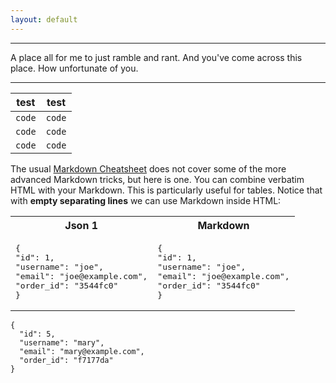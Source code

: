 ```yaml
---
layout: default
---
```


---

A place all for me to just ramble and rant. And you've come across this place. How unfortunate of you.

---

|   test   |     test     |
|:--------:|:------------:|
|  `code`  |  ```code```  |
|  `code`  |    `code`    |
|  `code`  |    `code`    |

The usual [Markdown Cheatsheet](https://github.com/adam-p/markdown-here/wiki/Markdown-Cheatsheet)
does not cover some of the more advanced Markdown tricks, but here
is one. You can combine verbatim HTML with your Markdown. 
This is particularly useful for tables.
Notice that with **empty separating lines** we can use Markdown inside HTML:

<table>
<tr>
<th>Json 1</th>
<th>Markdown</th>
</tr>
<tr>
<td>
<pre>
{
"id": 1,
"username": "joe",
"email": "joe@example.com",
"order_id": "3544fc0"
}
</pre>
</td>
<td>
<pre>
{
"id": 1,
"username": "joe",
"email": "joe@example.com",
"order_id": "3544fc0"
}
</pre>
</td>
</tr>
</table>

```
{
  "id": 5,
  "username": "mary",
  "email": "mary@example.com",
  "order_id": "f7177da"
}
```
